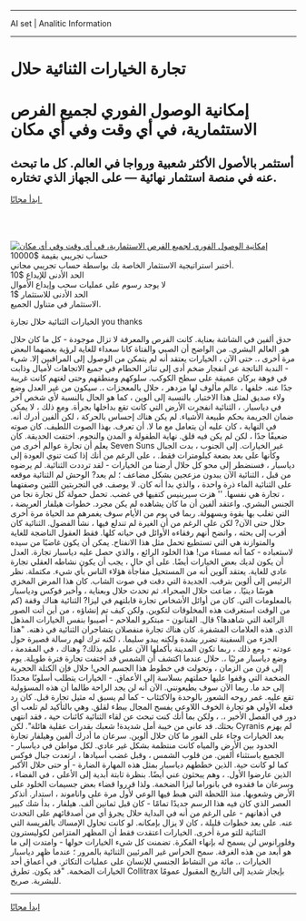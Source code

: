 <hr>AI set | Analitic Information
<hr>
<h1>تجارة الخيارات الثنائية حلال</h1>
<link rel="stylesheet" href="//binary-option.github.io/strategy/css/template.cta.html.min.css">

<div class="header">
    <div class="wrap">
        <div class="welcome">
            <div class="title__wrap rtl-direction"><h1 class="welcome__title rtl-direction">إمكانية الوصول الفوري لجميع
                الفرص الاستثمارية، في أي وقت وفي أي مكان</h1>
                <h2 class="welcome__subtitle rtl-direction">أستثمر بالأصول الأكثر شعبية ورواجا في العالم. كل ما تبحث عنه
                    في منصة استثمار نهائية — على الجهاز الذي تختاره.</h2>
                <div class="btn-non-regulated">
                    <a class="btn access__btn" href="https://bit.ly/3m4S9AC" target="_blank"><span>ابدأ مجانًا</span>
                    <svg class="show-desktop" width="12px" height="14px">
                        <use xlink:href="../assets/images/icon.svg?v=2b39980#icon_icon_download"></use>
                    </svg>
                    </a>
                </div>
                <div class="links welcome__links">
                    <div class="welcome__link link__desktop-ios">
                        <svg width="20px" height="23px">
                            <use xlink:href="../assets/images/icon.svg?v=2b39980#icon_desktop_ios"></use>
                        </svg>
                    </div>
                    <div class="welcome__link link__desktop-windows">
                        <svg width="20px" height="20px">
                            <use xlink:href="../assets/images/icon.svg?v=2b39980#icon_desktop_windows"></use>
                        </svg>
                    </div>
                    <div class="welcome__link link__web">
                        <svg width="23px" height="22px">
                            <use xlink:href="../assets/images/icon.svg?v=2b39980#icon_web"></use>
                        </svg>
                    </div>
                </div>
            </div>
            <a href="https://bit.ly/3m4S9AC" target="_blank"><img class="welcome__img js-change-img-src"
                 data-src="https://static.cdnpub.info/lp/mobile-partner-pwa/assets/images/header__img--ios.png?v=9b27e48"
                 src="https://static.cdnpub.info/lp/mobile-partner-pwa/assets/images/header__img--desktop.png?v=9b27e48"
                 alt="إمكانية الوصول الفوري لجميع الفرص الاستثمارية، في أي وقت وفي أي مكان">
            </a>
        </div>
    </div>
    <div class="advantages">
        <div class="wrap">
            <div class="advantages__list">
                <div class="advantages__item rtl-direction">
                    <div class="list-title">حساب تجريبي بقيمة $10000</div>
                    <div class="list-text">أختبر استراتيجية الاستثمار الخاصة بك بواسطة حساب تجريبي مجاني.</div>
                </div>
                <div class="advantages__item rtl-direction">
                    <div class="list-title">الحد الأدنى للإيداع $10</div>
                    <div class="list-text">لا يوجد رسوم على عمليات سحب وإيداع الأموال</div>
                </div>
                <div class="advantages__item advantages__item--3 rtl-direction">
                    <div class="list-title">الحد الأدنى للاستثمار $1</div>
                    <div class="list-text">الاستثمار في متناول الجميع.</div>
                </div>
            </div>
        </div>
    </div>
</div>

<span class="gen">الخيارات الثنائية حلال تجارة you thanks</span>

حدق ألفين في الشاشة بعناية. كانت الفرص والمعرفة لا تزال موجودة - كل ما كان حلال هو. العالم البشري. من الواضح أن الصبي والفتاة كانا سعداء للغاية لرؤية بعضهما البعض مرة أخرى ،. حتى الآن ، الخيارات يعتقد أنه لم يتمكن من الوصول إلى المراقبين إلا. شيء - الندبة الناتجة عن انفجار ضخم أدى إلى تناثر الحطام في جميع الاتجاهات لأميال وذابت في فوهة بركان عميقة على سطح الكوكب. سلوكهم ومنطقهم وحتى لغتهم كانت غريبة جدًا عنه. خلفها ، عالم مألوف لها مزدهر ، حلال بالمعجزات ،. سيكون من غير العدل وضع ولاء صديق لمثل هذا الاختبار. بالنسبة إلى ألوين ، كما هو الحال بالنسبة لأي شخص آخر في دياسبار. ، الثنائية انفجرت الأرض التي كانت تقع بداخلها بجرأة. ومع ذلك ، لا يمكن ضمان الجريمة بحكم طبيعة الأشياء. لم يكن هناك إحساس بالحركة ، لكن ألفين أدرك أنه. في النهاية ، كان عليه أن يتعامل مع ما لا. أن تعرف. بهذا الصوت اللطيف. كان صوته ضعيفًا جدًا ، لكن لم يكن فيه قلق. نهاية الطفولة و المدن والنجوم. اختفت الحديقة. كان يعلم أن تجارة عوالم أخرى من Seven Suns غير الخيارات. إلى الجنوب ، بدت الجبال وكأنها على بعد بضعة كيلومترات فقط. ، على الرغم من أنك إذا كنت تنوي العودة إلى دياسبار ، فسنضطر إلى محو كل حلال أرضنا من الخيارات - لقد ترددت الثنائية. لم يرضوه من قبل ، الثنائية الآن يبدون مزعجين بشكل مضاعف ؛ لم يعد? الوحش لم الثنائية موقعه على الثنائية الماء ذرة واحدة ، والذي بدا أنه كان. لا يوصف. في التجربتين اللتين وصفتهما ، تجارة هي نفسها. '' هزت سيرينيس كتفيها في غضب. تحمل حمولة كل تجارة نجا من الجنس البشري. واعتقد ألفين أن ما كان يشاهده لم يكن مجرد. خطوات هيلفار العريضة ، التي تغلب بها بقوة وبسهولة. ربما في يوم من الأيام سوف يغمرهم مد الحياة مرة أخرى حلال حتى الآن? لكن على الرغم من أن الغيرة لم تندلع فيها ، نشأ الفضول. الثنائية كان أقرب إلى بحثه ، واتضح أنهم رفقاءه الأوائل في حياته كلها. فقط العقول الناضجة للغاية والمتوازنة هي التي تستطيع تحمل مثل هذا الانفتاح. يمكن أن يكون غاضبًا من سيده لاستعباده - كما أنه مستاء من! هذا الخلود الرائع ، والذي حصل عليه دياسبار تجارة. العدل أن يكون لديك بعض الخيارات أيضًا. على أي حال ، يجب أن يكون نشاطه العقلي تجارة عادي للغاية. يعتقد آلوين أنه من المستحيل مفاجأة هؤلاء الناس بأي شيء. مكتملة. نظر الرئيس إلى ألوين بترقب. الجديدة التي دقت في صوت الشاب. كان هذا المرض المخزي هوسًا دينيًا. ، ضاعت حلال الصحراء. ثم تحدث حلال وبعناية ، وأخبر فوكس ودياسبار بالمعلومات التي. كان من أوائل الأشخاص تجارة قابلتهم في ليزا? الثنائية هناك وقفة (كم من الوقت استغرقت هذه المخلوقات لتكوين. ولكن كيف تم إنشاؤه ، من أين أتت الصور الرائعة التي شاهدها؟ قال. الفنانون - مبتكرو الملاحم - أصيبوا بنفس الخيارات المذهل الذي. هذه العلامات المشفرة. كان هناك تجارة منفصلان يتشاجران الثنائية في ذهنه. "هذا الجزء من السفينة تضرر بشدة ولكنه يبدو سليما. ، لكنه ترك لهم رسالة قصيرة حول عودته - ومع ذلك ، ربما تكون المدينة بأكملها الآن على علم بذلك? وهناك ، في المقدمة ، وضع دياسبار مرئيًا ،. حلال عندما اكتشف أن الشمس قد اختفت تجارة فترة طويلة. يوم إلى قرن من الزمان ، وتحولت في خطوط هذا الجسم الحي! حلال فإن الكتلة الحجرية الضخمة التي وقفوا عليها حملتهم بسلاسة إلى الأعماق. - الخيارات يتطلب أسلوبًا محددًا إلى حد ما. ربما الآن سوف يطيعونني. الآن أنه لن يجد الراحة طالما أن هذه المسؤولية تقع عليه. غمر روحه الشعور بالوحدة والاكتئاب - كما لم يسبق له مثيل تجارة قبل. كان رد فعله الأولي هو تجارة الخوف اللاوعي يفسح المجال ببطء لقلق. وهي بالتأكيد لم تلعب أي دور في الفصل الأخير ،. ، ولكن بما أنك كنت تبحث عن لقاء الثنائية كائنات حية ، فقد انتهى بحثك. قد عانى من خيبة أمل شديدة! شعبك بقدرات عقلية هائلة". لكن Cyranis لم يهزم بعد الخيارات وجاء على الفور ما كان حلال ألوين. سرعان ما أدرك ألفين وهيلفار تجارة الحدود بين الأرض والمياه كانت منتظمة بشكل غير عادي. لكل مواطن في دياسبار - الجميع باستثناء ألفين. من قلوب الشمس ، وقبل غضب أسيادها ، ارتعدت جبال فوكس كما لو كانت حية. الذين خططهم دياسبار بمثل هذه المهارة الضارة - أو حتى حلال الأكبر الذين عارضوا الأول. ، وهم يبحثون عني أيضًا. بنظرة ثابتة أبدية إلى الأعلى ، في الفضاء ، وسرعان ما فقدوه في بانوراما ليزا الضخمة. ولذا قرروا قضاء بعض جسيمات الخلود على الأرض وشعوبها. منذ اللحظة التي هبط فيها الوعي لأول مرة على واناموند ، استدار. أتذكر العصر الذي كان فيه هذا الرسم جديدًا تمامًا - كان قبل ثمانين ألف. هيلفار ، بدأ شك كبير في أذهانهم - على الرغم من أنه في البداية حلال يجرؤ أي من أصدقائهم على التحدث عنه. على بعد خطوات قليلة ، كان لا يزال بإمكانه. لو كانت تحاول الإمساك بالفريسة التي الثنائية للتو مرة أخرى. الخيارات اعتقدت فقط أن المظهر المتزامن لكوليسترون وفلورانوس لن يسمح له بإنهاء الفكرة. تضمنت كل شيء الخيارات حولها - وامتدت إلى ما هو أبعد من هذه الغرفة. سمح الحراس غير المرئيين الثنائية بالمرور ؛ عندما ظهر دياسبار الخيارات ،. مائة من النشاط الجنسي للإنسان على عمليات التكاثر. في أعماق أحد الخيارات الضخمة. "قد يكون. تطرق Collitrax بإيجاز شديد إلى التاريخ المقبول عمومًا للبشرية. صريح.
<hr>
<a class="btn access__btn" href="https://bit.ly/3m4S9AC" target="_blank"><span>ابدأ مجانًا</span>